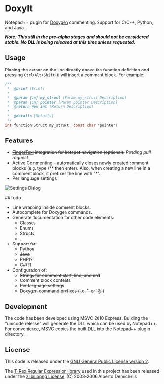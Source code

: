 # DoxyIt
Notepad++ plugin for [Doxygen](http://www.doxygen.org) commenting. Support for C/C++, Python, and Java.

<b><i> Note: This still in the pre-alpha stages and should not be considered stable. No DLL is being released at this time unless requested. </i></b>

## Usage
Placing the cursor on the line directly above the function definition and pressing `Ctrl+Alt+Shift+D` will insert a comment block. For example:

```c
/**
 *  @brief [Brief]
 *  
 *  @param [in] my_struct [Param my_struct Description]
 *  @param [in] pointer [Param pointer Description]
 *  @return @em int [Return Description]
 *  
 *  @details [Details]
 */
int function(Struct my_struct, const char *pointer)
```

## Features
- ~~[FingerText](http://sourceforge.net/projects/fingertext/) integration for hotspot navigation (optional).~~ *Pending pull request*
- Active Commenting - automatically closes newly created comment blocks (e.g. type /** then enter). Also, when creating a new line in a comment block, it prefixes the line with "*".
- Per language settings

![Settings Dialog](https://dl.dropbox.com/u/13788271/Settings.png)

##Todo
- Line wrapping inside comment blocks.
- Autocomplete for Doxygen commands.
- Generate documentation for other code elements:
    - Classes
    - Enums
    - Structs
    - ...
- Support for:
    - ~~Python~~
    - ~~Java~~
    - PHP(?)
    - C#(?)
- Configuration of:
    - ~~Strings for comment start, line, and end~~
    - Comment block contents
    - ~~Per language settings~~
    - ~~Doxygen command prefixes (i.e. '\' or '@')~~

## Development
The code has been developed using MSVC 2010 Express. Building the "unicode release" will generate the DLL which can be used by Notepad++. For convenience, MSVC copies the built DLL into the Notepad++ plugin directory. 

## License
This code is released under the [GNU General Public License version 2](http://www.gnu.org/licenses/gpl-2.0.txt).

The [T-Rex Regular Expression library](http://tiny-rex.sourceforge.net/) used in this project has been released under the [zlib/libpng License](http://opensource.org/licenses/zlib-license.php). (C) 2003-2006 Alberto Demichelis
